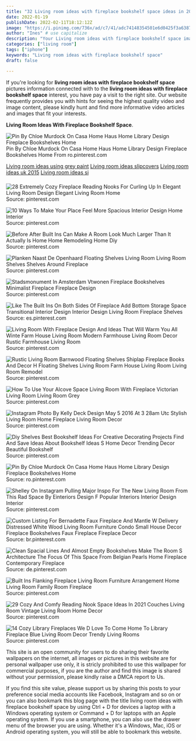 ```yaml
---
title: "32 Living room ideas with fireplace bookshelf space ideas in 2022 "
date: 2022-01-19
publishDate: 2022-02-11T18:12:12Z
image: "https://i.pinimg.com/736x/ad/c7/41/adc74148354501e6d0425f3a6387552d.jpg"
author: "Ines" # use capitalize
description: "Your Living room ideas with fireplace bookshelf space images are ready in this website. Living room ideas with fireplace bookshelf space are a topic that is being searched for and liked by netizens today. You can Find and Download the Living room ideas with fireplace bookshelf space files here. Find and Download all free images."
categories: ["living room"]
tags: ["iphone"]
keywords: "Living room ideas with fireplace bookshelf space"
draft: false

---
```


If you're looking for **living room ideas with fireplace bookshelf space** pictures information connected with to the **living room ideas with fireplace bookshelf space** interest, you have pay a visit to the right  site.  Our website frequently  provides you with  hints  for seeing  the highest  quality video and image  content, please kindly hunt and find more informative video articles and images  that fit your interests.

**Living Room Ideas With Fireplace Bookshelf Space**. 

![Pin By Chloe Murdock On Casa Home Haus Home Library Design Fireplace Bookshelves Home](https://i.pinimg.com/originals/9b/dc/73/9bdc739d071b187ff0391081d460b57e.jpg "Pin By Chloe Murdock On Casa Home Haus Home Library Design Fireplace Bookshelves Home")
Pin By Chloe Murdock On Casa Home Haus Home Library Design Fireplace Bookshelves Home From ro.pinterest.com

[Living room ideas using grey paint](/living-room-ideas-using-grey-paint/)
[Living room ideas slipcovers](/living-room-ideas-slipcovers/)
[Living room ideas uk 2015](/living-room-ideas-uk-2015/)
[Living room ideas si](/living-room-ideas-si/)



### 

 


![28 Extremely Cozy Fireplace Reading Nooks For Curling Up In Elegant Living Room Design Elegant Living Room Home](https://i.pinimg.com/originals/b7/82/4f/b7824f46a7445e8280e7c01319f46f35.jpg "28 Extremely Cozy Fireplace Reading Nooks For Curling Up In Elegant Living Room Design Elegant Living Room Home")
Source: pinterest.com

 

![10 Ways To Make Your Place Feel More Spacious Interior Design Home Interior](https://i.pinimg.com/originals/f9/0f/33/f90f33320d0bdf7b3cd27e4c43628f77.jpg "10 Ways To Make Your Place Feel More Spacious Interior Design Home Interior")
Source: pinterest.com

 

![Before After Built Ins Can Make A Room Look Much Larger Than It Actually Is Home Home Remodeling Home Diy](https://i.pinimg.com/564x/96/0e/86/960e86c4e812be14053871364b8c3226--fireplace-ideas-the-fireplace.jpg "Before After Built Ins Can Make A Room Look Much Larger Than It Actually Is Home Home Remodeling Home Diy")
Source: pinterest.com

 

![Planken Naast De Openhaard Floating Shelves Living Room Living Room Shelves Shelves Around Fireplace](https://i.pinimg.com/736x/e3/67/75/e367750069526c88dc31a651032dd83b--shelves-for-bedroom-bedroom-nook.jpg "Planken Naast De Openhaard Floating Shelves Living Room Living Room Shelves Shelves Around Fireplace")
Source: pinterest.com

 

![Stadsmonument In Amsterdam Vtwonen Fireplace Bookshelves Minimalist Fireplace Fireplace Design](https://i.pinimg.com/originals/32/e1/1a/32e11a14db3af53c2bbe7ffcd8eef871.jpg "Stadsmonument In Amsterdam Vtwonen Fireplace Bookshelves Minimalist Fireplace Fireplace Design")
Source: pinterest.com

 

![Like The Built Ins On Both Sides Of Fireplace Add Bottom Storage Space Transitional Interior Design Interior Design Living Room Fireplace Shelves](https://i.pinimg.com/736x/37/d0/72/37d072170bf9f69b16ff79e38dfc33ed.jpg "Like The Built Ins On Both Sides Of Fireplace Add Bottom Storage Space Transitional Interior Design Interior Design Living Room Fireplace Shelves")
Source: es.pinterest.com

 

![Living Room With Fireplace Design And Ideas That Will Warm You All Winte Farm House Living Room Modern Farmhouse Living Room Decor Rustic Farmhouse Living Room](https://i.pinimg.com/originals/2a/58/f8/2a58f856e17cf0328be4834020fbcb76.jpg "Living Room With Fireplace Design And Ideas That Will Warm You All Winte Farm House Living Room Modern Farmhouse Living Room Decor Rustic Farmhouse Living Room")
Source: pinterest.com

 

![Rustic Living Room Barnwood Floating Shelves Shiplap Fireplace Books And Decor H Floating Shelves Living Room Farm House Living Room Living Room Remodel](https://i.pinimg.com/originals/90/98/6f/90986f5b7d34dd52794286f39e8dca36.jpg "Rustic Living Room Barnwood Floating Shelves Shiplap Fireplace Books And Decor H Floating Shelves Living Room Farm House Living Room Living Room Remodel")
Source: pinterest.com

 

![How To Use Your Alcove Space Living Room With Fireplace Victorian Living Room Living Room Grey](https://i.pinimg.com/originals/70/3f/4f/703f4f79a498a29a0f11c3316d40d8ca.jpg "How To Use Your Alcove Space Living Room With Fireplace Victorian Living Room Living Room Grey")
Source: pinterest.com

 

![Instagram Photo By Kelly Deck Design May 5 2016 At 3 28am Utc Stylish Living Room Home Fireplace Living Room Decor](https://i.pinimg.com/originals/a2/cc/74/a2cc74e2885e2ab952f29318020102f3.jpg "Instagram Photo By Kelly Deck Design May 5 2016 At 3 28am Utc Stylish Living Room Home Fireplace Living Room Decor")
Source: pinterest.com

 

![Diy Shelves Best Bookshelf Ideas For Creative Decorating Projects Find And Save Ideas About Bookshelf Ideas S Home Decor Trending Decor Beautiful Bookshelf](https://i.pinimg.com/564x/d4/31/89/d4318978da5ce8eb17e4cee871efb318.jpg "Diy Shelves Best Bookshelf Ideas For Creative Decorating Projects Find And Save Ideas About Bookshelf Ideas S Home Decor Trending Decor Beautiful Bookshelf")
Source: pinterest.com

 

![Pin By Chloe Murdock On Casa Home Haus Home Library Design Fireplace Bookshelves Home](https://i.pinimg.com/originals/9b/dc/73/9bdc739d071b187ff0391081d460b57e.jpg "Pin By Chloe Murdock On Casa Home Haus Home Library Design Fireplace Bookshelves Home")
Source: ro.pinterest.com

 

![Shelley On Instagram Pulling Major Inspo For The New Living Room From This Rad Space By Einteriors Design F Popular Interiors Interior Design Interior](https://i.pinimg.com/736x/5b/e2/6e/5be26ef609ab8b735770c7e848f67e25.jpg "Shelley On Instagram Pulling Major Inspo For The New Living Room From This Rad Space By Einteriors Design F Popular Interiors Interior Design Interior")
Source: pinterest.com

 

![Custom Listing For Bernadette Faux Fireplace And Mantle W Delivery Distressed White Wood Living Room Furniture Condo Small House Decor Fireplace Bookshelves Faux Fireplace Fireplace Decor](https://i.pinimg.com/474x/c3/a2/e5/c3a2e556cf3f9f2c26c1826c6005bcea.jpg "Custom Listing For Bernadette Faux Fireplace And Mantle W Delivery Distressed White Wood Living Room Furniture Condo Small House Decor Fireplace Bookshelves Faux Fireplace Fireplace Decor")
Source: br.pinterest.com

 

![Clean Spacial Lines And Almost Empty Bookshelves Make The Room S Architecture The Focus Of This Space From Belgian Pearls Home Fireplace Contemporary Fireplace](https://i.pinimg.com/originals/27/7b/32/277b326d00efab9f1e92ad6a2e3046d2.jpg "Clean Spacial Lines And Almost Empty Bookshelves Make The Room S Architecture The Focus Of This Space From Belgian Pearls Home Fireplace Contemporary Fireplace")
Source: de.pinterest.com

 

![Built Ins Flanking Fireplace Living Room Furniture Arrangement Home Living Room Family Room Fireplace](https://i.pinimg.com/originals/82/62/8c/82628c2431693d8fec479cab89696fe1.png "Built Ins Flanking Fireplace Living Room Furniture Arrangement Home Living Room Family Room Fireplace")
Source: pinterest.com

 

![29 Cozy And Comfy Reading Nook Space Ideas In 2021 Couches Living Room Vintage Living Room Home Decor](https://i.pinimg.com/564x/1b/59/67/1b5967cd8edc4468e4206de6e8362783.jpg "29 Cozy And Comfy Reading Nook Space Ideas In 2021 Couches Living Room Vintage Living Room Home Decor")
Source: pinterest.com

 

![14 Cozy Library Fireplaces We D Love To Come Home To Library Fireplace Blue Living Room Decor Trendy Living Rooms](https://i.pinimg.com/736x/ad/c7/41/adc74148354501e6d0425f3a6387552d.jpg "14 Cozy Library Fireplaces We D Love To Come Home To Library Fireplace Blue Living Room Decor Trendy Living Rooms")
Source: pinterest.com

 

This site is an open community for users to do sharing their favorite wallpapers on the internet, all images or pictures in this website are for personal wallpaper use only, it is stricly prohibited to use this wallpaper for commercial purposes, if you are the author and find this image is shared without your permission, please kindly raise a DMCA report to Us.

If you find this site value, please support us by sharing this posts to your preference social media accounts like Facebook, Instagram and so on or you can also bookmark this blog page with the title living room ideas with fireplace bookshelf space by using Ctrl + D for devices a laptop with a Windows operating system or Command + D for laptops with an Apple operating system. If you use a smartphone, you can also use the drawer menu of the browser you are using. Whether it's a Windows, Mac, iOS or Android operating system, you will still be able to bookmark this website.

